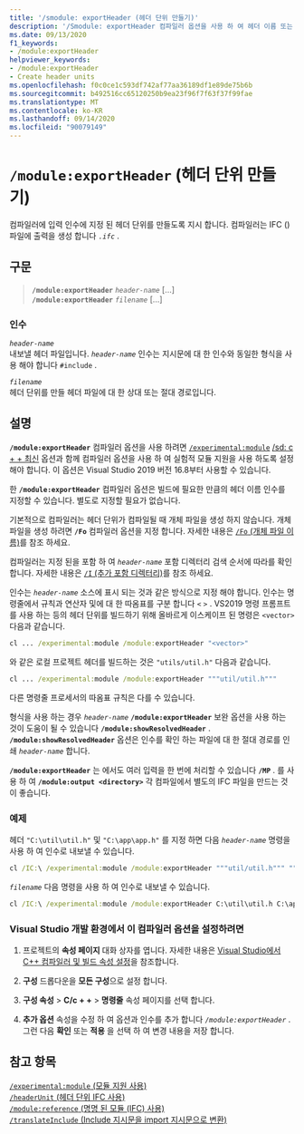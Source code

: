 ```yaml
---
title: '/smodule: exportHeader (헤더 단위 만들기)'
description: '/Smodule: exportHeader 컴파일러 옵션을 사용 하 여 헤더 이름 또는 지정 된 포함 파일에 대 한 모듈 헤더 단위를 만듭니다.'
ms.date: 09/13/2020
f1_keywords:
- /module:exportHeader
helpviewer_keywords:
- /module:exportHeader
- Create header units
ms.openlocfilehash: f0c0ce1c593df742af77aa36189df1e89de75b6b
ms.sourcegitcommit: b492516cc65120250b9ea23f96f7f63f37f99fae
ms.translationtype: MT
ms.contentlocale: ko-KR
ms.lasthandoff: 09/14/2020
ms.locfileid: "90079149"
---
```

# <a name="moduleexportheader-create-header-units"></a>`/module:exportHeader` (헤더 단위 만들기)

컴파일러에 입력 인수에 지정 된 헤더 단위를 만들도록 지시 합니다. 컴파일러는 IFC () 파일에 출력을 생성 합니다 *`.ifc`* .

## <a name="syntax"></a>구문

> **`/module:exportHeader`** *`header-name`* \[...]\
> **`/module:exportHeader`** *`filename`* \[...]

### <a name="arguments"></a>인수

*`header-name`*\
내보낼 헤더 파일입니다. *`header-name`* 인수는 지시문에 대 한 인수와 동일한 형식을 사용 해야 합니다 `#include` .

*`filename`*\
헤더 단위를 만들 헤더 파일에 대 한 상대 또는 절대 경로입니다.

## <a name="remarks"></a>설명

**`/module:exportHeader`** 컴파일러 옵션을 사용 하려면 [`/experimental:module`](experimental-module.md) [/sd: c + + 최신](std-specify-language-standard-version.md) 옵션과 함께 컴파일러 옵션을 사용 하 여 실험적 모듈 지원을 사용 하도록 설정 해야 합니다. 이 옵션은 Visual Studio 2019 버전 16.8부터 사용할 수 있습니다.

한 **`/module:exportHeader`** 컴파일러 옵션은 빌드에 필요한 만큼의 헤더 이름 인수를 지정할 수 있습니다. 별도로 지정할 필요가 없습니다.

기본적으로 컴파일러는 헤더 단위가 컴파일될 때 개체 파일을 생성 하지 않습니다. 개체 파일을 생성 하려면 **`/Fo`** 컴파일러 옵션을 지정 합니다. 자세한 내용은 [ `/Fo` (개체 파일 이름)](fo-object-file-name.md)를 참조 하세요.

컴파일러는 지정 된을 포함 하 여 *`header-name`* 포함 디렉터리 검색 순서에 따라를 확인 합니다. 자세한 내용은 [ `/I` (추가 포함 디렉터리)](i-additional-include-directories.md)를 참조 하세요.

인수는 *`header-name`* 소스에 표시 되는 것과 같은 방식으로 지정 해야 합니다. 인수는 명령줄에서 규칙과 연산자 및에 대 한 따옴표를 구분 합니다 `<` `>` . VS2019 명령 프롬프트를 사용 하는 등의 헤더 단위를 빌드하기 위해 올바르게 이스케이프 된 명령은 `<vector>` 다음과 같습니다.

```cmd
cl ... /experimental:module /module:exportHeader "<vector>"
```

와 같은 로컬 프로젝트 헤더를 빌드하는 것은 `"utils/util.h"` 다음과 같습니다.

```cmd
cl ... /experimental:module /module:exportHeader """util/util.h"""
```

다른 명령줄 프로세서의 따옴표 규칙은 다를 수 있습니다.

형식을 사용 하는 경우 *`header-name`* **`/module:exportHeader`** 보완 옵션을 사용 하는 것이 도움이 될 수 있습니다 **`/module:showResolvedHeader`** . **`/module:showResolvedHeader`** 옵션은 인수를 확인 하는 파일에 대 한 절대 경로를 인쇄 *`header-name`* 합니다.

**`/module:exportHeader`** 는 에서도 여러 입력을 한 번에 처리할 수 있습니다 **`/MP`** . 를 사용 하 여 **`/module:output <directory>`** 각 컴파일에서 별도의 IFC 파일을 만드는 것이 좋습니다.

### <a name="examples"></a>예제

헤더 `"C:\util\util.h"` 및 `"C:\app\app.h"` 를 지정 하면 다음 *`header-name`* 명령을 사용 하 여 인수로 내보낼 수 있습니다.

```cmd
cl /IC:\ /experimental:module /module:exportHeader """util/util.h""" """app/app.h""" /FoC:\obj
```

*`filename`* 다음 명령을 사용 하 여 인수로 내보낼 수 있습니다.

```cmd
cl /IC:\ /experimental:module /module:exportHeader C:\util\util.h C:\app\app.h /FoC:\obj
```

### <a name="to-set-this-compiler-option-in-the-visual-studio-development-environment"></a>Visual Studio 개발 환경에서 이 컴파일러 옵션을 설정하려면

1. 프로젝트의 **속성 페이지** 대화 상자를 엽니다. 자세한 내용은 [Visual Studio에서 C++ 컴파일러 및 빌드 속성 설정](../working-with-project-properties.md)을 참조합니다.

1. **구성** 드롭다운을 **모든 구성**으로 설정 합니다.

1. **구성 속성**  >  **C/c + +**  >  **명령줄** 속성 페이지를 선택 합니다.

1. **추가 옵션** 속성을 수정 하 여 옵션과 인수를 추가 합니다 *`/module:exportHeader`* . 그런 다음 **확인** 또는 **적용** 을 선택 하 여 변경 내용을 저장 합니다.

## <a name="see-also"></a>참고 항목

[`/experimental:module` (모듈 지원 사용)](experimental-module.md)\
[`/headerUnit` (헤더 단위 IFC 사용)](headerunit.md)\
[`/module:reference` (명명 된 모듈 (IFC) 사용)](module-reference.md)\
[`/translateInclude` (Include 지시문을 import 지시문으로 변환)](translateinclude.md)
